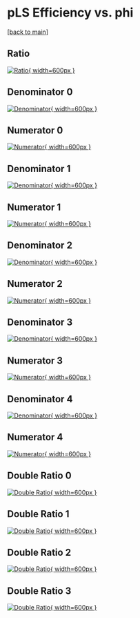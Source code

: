 # pLS Efficiency vs. phi

[[back to main](./)]



## Ratio

[![Ratio](../mtv/var/pLS_xtr_13_0_eff_phi.png){ width=600px }](../mtv/var/pLS_xtr_13_0_eff_phi.pdf)

## Denominator 0

[![Denominator](../mtv/den/pLS_xtr_13_0_eff_phi_den0.png){ width=600px }](../mtv/den/pLS_xtr_13_0_eff_phi_den0.pdf)

## Numerator 0

[![Numerator](../mtv/num/pLS_xtr_13_0_eff_phi_num0.png){ width=600px }](../mtv/num/pLS_xtr_13_0_eff_phi_num0.pdf)

## Denominator 1

[![Denominator](../mtv/den/pLS_xtr_13_0_eff_phi_den1.png){ width=600px }](../mtv/den/pLS_xtr_13_0_eff_phi_den1.pdf)

## Numerator 1

[![Numerator](../mtv/num/pLS_xtr_13_0_eff_phi_num1.png){ width=600px }](../mtv/num/pLS_xtr_13_0_eff_phi_num1.pdf)

## Denominator 2

[![Denominator](../mtv/den/pLS_xtr_13_0_eff_phi_den2.png){ width=600px }](../mtv/den/pLS_xtr_13_0_eff_phi_den2.pdf)

## Numerator 2

[![Numerator](../mtv/num/pLS_xtr_13_0_eff_phi_num2.png){ width=600px }](../mtv/num/pLS_xtr_13_0_eff_phi_num2.pdf)

## Denominator 3

[![Denominator](../mtv/den/pLS_xtr_13_0_eff_phi_den3.png){ width=600px }](../mtv/den/pLS_xtr_13_0_eff_phi_den3.pdf)

## Numerator 3

[![Numerator](../mtv/num/pLS_xtr_13_0_eff_phi_num3.png){ width=600px }](../mtv/num/pLS_xtr_13_0_eff_phi_num3.pdf)

## Denominator 4

[![Denominator](../mtv/den/pLS_xtr_13_0_eff_phi_den4.png){ width=600px }](../mtv/den/pLS_xtr_13_0_eff_phi_den4.pdf)

## Numerator 4

[![Numerator](../mtv/num/pLS_xtr_13_0_eff_phi_num4.png){ width=600px }](../mtv/num/pLS_xtr_13_0_eff_phi_num4.pdf)

## Double Ratio 0

[![Double Ratio](../mtv/ratio/pLS_xtr_13_0_eff_phi_ratio0.png){ width=600px }](../mtv/ratio/pLS_xtr_13_0_eff_phi_ratio0.pdf)

## Double Ratio 1

[![Double Ratio](../mtv/ratio/pLS_xtr_13_0_eff_phi_ratio1.png){ width=600px }](../mtv/ratio/pLS_xtr_13_0_eff_phi_ratio1.pdf)

## Double Ratio 2

[![Double Ratio](../mtv/ratio/pLS_xtr_13_0_eff_phi_ratio2.png){ width=600px }](../mtv/ratio/pLS_xtr_13_0_eff_phi_ratio2.pdf)

## Double Ratio 3

[![Double Ratio](../mtv/ratio/pLS_xtr_13_0_eff_phi_ratio3.png){ width=600px }](../mtv/ratio/pLS_xtr_13_0_eff_phi_ratio3.pdf)

